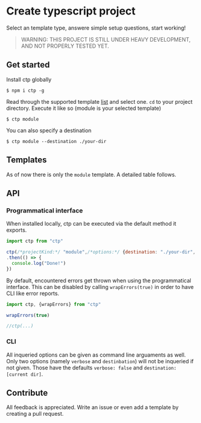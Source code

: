 # Create typescript project

Select an template type, answere simple setup questions, start working!

 > WARNING: THIS PROJECT IS STILL UNDER HEAVY DEVELOPMENT, AND NOT PROPERLY TESTED YET.

## Get started

Install ctp globally

```
$ npm i ctp -g
```

Read through the supported template [list](#Templates) and select one. `cd` to your project directory. Execute it like so (module is your selected template)

```
$ ctp module
```

You can also specify a destination

```
$ ctp module --destination ./your-dir
```

## Templates

As of now there is only the `module` template. A detailed table follows.

## API 

### Programmatical interface

When installed locally, ctp can be executed via the default method it exports. 

```js
import ctp from "ctp"

ctp(/*projectKind:*/ "module",/*options:*/ {destination: "./your-dir", name: "your-project"})
.then(() => {
  console.log("Done!")
})
```

By default, encountered errors get thrown when using the programmatical interface. This can be disabled by calling `wrapErrors(true)` in order to have CLI like error reports.

```js
import ctp, {wrapErrors} from "ctp"

wrapErrors(true)

//ctp(...)
```


### CLI

All inqueried options can be given as command line arguaments as well. Only two options (namely `verbose` and `destinbation`) will not be inqueried if not given. Those have the defaults `verbose: false` and `destination: [current dir]`.

## Contribute

All feedback is appreciated. Write an issue or even add a template by creating a pull request.
